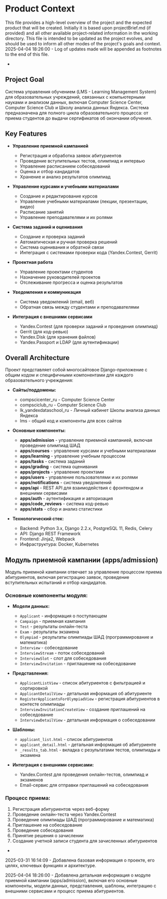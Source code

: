 # Product Context

This file provides a high-level overview of the project and the expected product that will be created. Initially it is based upon projectBrief.md (if provided) and all other available project-related information in the working directory. This file is intended to be updated as the project evolves, and should be used to inform all other modes of the project's goals and context.
2025-04-04 18:26:00 - Log of updates made will be appended as footnotes to the end of this file.

*

## Project Goal

Система управления обучением (LMS - Learning Management System) для образовательных учреждений, связанных с компьютерными науками и анализом данных, включая Computer Science Center, Computer Science Club и Школу анализа данных Яндекса. Система предназначена для полного цикла образовательного процесса: от приема студентов до выдачи сертификатов об окончании обучения.

## Key Features

* **Управление приемной кампанией**
  - Регистрация и обработка заявок абитуриентов
  - Проведение вступительных тестов, олимпиад и интервью
  - Управление расписанием собеседований
  - Оценка и отбор кандидатов
  - Хранение и анализ результатов олимпиад

* **Управление курсами и учебными материалами**
  - Создание и редактирование курсов
  - Управление учебными материалами (лекции, презентации, видео)
  - Расписание занятий
  - Управление преподавателями и их ролями

* **Система заданий и оценивания**
  - Создание и проверка заданий
  - Автоматическая и ручная проверка решений
  - Система оценивания и обратной связи
  - Интеграция с системами проверки кода (Yandex.Contest, Gerrit)

* **Проектная работа**
  - Управление проектами студентов
  - Назначение руководителей проектов
  - Отслеживание прогресса и оценка результатов

* **Уведомления и коммуникация**
  - Система уведомлений (email, веб)
  - Обратная связь между студентами и преподавателями

* **Интеграция с внешними сервисами**
  - Yandex.Contest (для проверки заданий и проведения олимпиад)
  - Gerrit (для код-ревью)
  - Yandex.Disk (для хранения файлов)
  - Yandex.Passport и LDAP (для аутентификации)

## Overall Architecture

Проект представляет собой многосайтовое Django-приложение с общим кодом и специфичными компонентами для каждого образовательного учреждения:

* **Сайты/поддомены:**
  - compscicenter_ru - Computer Science Center
  - compsciclub_ru - Computer Science Club
  - lk_yandexdataschool_ru - Личный кабинет Школы анализа данных Яндекса
  - lms - общий код и компоненты для всех сайтов

* **Основные компоненты:**
  - **apps/admission** - управление приемной кампанией, включая проведение олимпиад ШАД
  - **apps/courses** - управление курсами и учебными материалами
  - **apps/learning** - управление учебным процессом
  - **apps/tasks** - система заданий
  - **apps/grading** - система оценивания
  - **apps/projects** - управление проектами
  - **apps/users** - управление пользователями и их ролями
  - **apps/notifications** - система уведомлений
  - **apps/api** - REST API для взаимодействия с фронтендом и внешними сервисами
  - **apps/auth** - аутентификация и авторизация
  - **apps/code_reviews** - система код-ревью
  - **apps/stats** - сбор и анализ статистики

* **Технологический стек:**
  - Backend: Python 3.x, Django 2.2.x, PostgreSQL 11, Redis, Celery
  - API: Django REST Framework
  - Frontend: Jinja2, Webpack
  - Инфраструктура: Docker, Kubernetes

## Модуль приемной кампании (apps/admission)

Модуль приемной кампании отвечает за управление процессом приема абитуриентов, включая регистрацию заявок, проведение вступительных испытаний и отбор кандидатов.

### Основные компоненты модуля:

* **Модели данных:**
  - `Applicant` - информация о поступающем
  - `Campaign` - приемная кампания
  - `Test` - результаты онлайн-теста
  - `Exam` - результаты экзамена
  - `Olympiad` - результаты олимпиады ШАД (программирование и математика)
  - `Interview` - собеседование
  - `InterviewStream` - поток собеседований
  - `InterviewSlot` - слот для собеседования
  - `InterviewInvitation` - приглашение на собеседование

* **Представления:**
  - `ApplicantListView` - список абитуриентов с фильтрацией и сортировкой
  - `ApplicantDetailView` - детальная информация об абитуриенте
  - `RegisterApplicantsForOlympiadView` - регистрация абитуриентов в контесте олимпиады
  - `InterviewInvitationCreateView` - создание приглашений на собеседование
  - `InterviewDetailView` - детальная информация о собеседовании

* **Шаблоны:**
  - `applicant_list.html` - список абитуриентов
  - `applicant_detail.html` - детальная информация об абитуриенте
  - `_results_tab.html` - вкладка с результатами тестов, олимпиады и экзамена

* **Интеграция с внешними сервисами:**
  - Yandex.Contest для проведения онлайн-тестов, олимпиад и экзаменов
  - Email-сервис для отправки приглашений на собеседования

### Процесс приема:

1. Регистрация абитуриентов через веб-форму
2. Проведение онлайн-теста через Yandex.Contest
3. Проведение олимпиады ШАД (программирование и математика)
4. Приглашение на собеседование
5. Проведение собеседования
6. Принятие решения о зачислении
7. Создание учетной записи студента для зачисленных абитуриентов

*

2025-03-31 16:14:09 - Добавлена базовая информация о проекте, его целях, ключевых функциях и архитектуре.

2025-04-04 18:26:00 - Добавлена детальная информация о модуле приемной кампании (apps/admission), включая его основные компоненты, модели данных, представления, шаблоны, интеграцию с внешними сервисами и процесс приема абитуриентов.